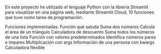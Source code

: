 En este proyecto he utilizado el lenguaje Python con la librería Streamlit para visualizar en una página web, mediante Streamlit Cloud, 10 funciones que tuve como tarea de programación.

Funciones implementadas:
Función que saluda
Suma dos números
Calcula el área de un triángulo
Calculadora de descuento
Suma todos los números de una lista
Función con valores predeterminados
Identifica números pares e impares
Multiplicación con args
Información de una persona con kwargs
Calculadora flexible
